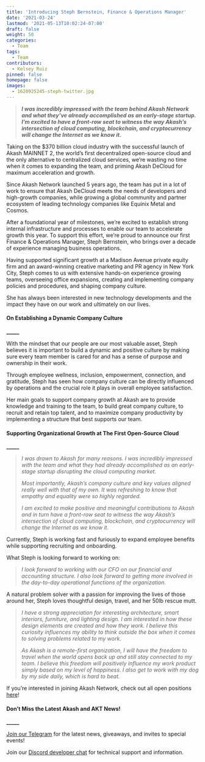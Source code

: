 ```yaml
---
title: 'Introducing Steph Bernstein, Finance & Operations Manager'
date: '2021-03-24'
lastmod: '2021-05-13T10:02:24-07:00'
draft: false
weight: 50
categories:
  - Team
tags:
  - Team
contributors:
  - Kelsey Ruiz
pinned: false
homepage: false
images:
  - 1620925245-steph-twitter.jpg
---
```

> _**I was incredibly impressed with the team behind Akash Network and what they’ve already accomplished as an early-stage startup. I’m excited to have a front-row seat to witness the way Akash’s intersection of cloud computing, blockchain, and cryptocurrency will change the Internet as we know it.**_

Taking on the $370 billion cloud industry with the successful launch of Akash MAINNET 2, the world’s first decentralized open-source cloud and the only alternative to centralized cloud services, we’re wasting no time when it comes to expanding the team, and priming Akash DeCloud for maximum acceleration and growth.   

Since Akash Network launched 5 years ago, the team has put in a lot of work to ensure that Akash DeCloud meets the needs of developers and high-growth companies, while growing a global community and partner ecosystem of leading technology companies like Equinix Metal and Cosmos.  

After a foundational year of milestones, we’re excited to establish strong internal infrastructure and processes to enable our team to accelerate growth this year. To support this effort, we’re proud to announce our first Finance & Operations Manager, Steph Bernstein, who brings over a decade of experience managing business operations.   

Having supported significant growth at a Madison Avenue private equity firm and an award-winning creative marketing and PR agency in New York City, Steph comes to us with extensive hands-on experience growing teams, overseeing office expansions, creating and implementing company policies and procedures, and shaping company culture.   

She has always been interested in new technology developments and the impact they have on our work and ultimately on our lives.    

#### **On Establishing a Dynamic Company Culture**  
**\_\_\_\_\_**

With the mindset that our people are our most valuable asset, Steph believes it is important to build a dynamic and positive culture by making sure every team member is cared for and has a sense of purpose and ownership in their work.   

Through employee wellness, inclusion, empowerment, connection, and gratitude, Steph has seen how company culture can be directly influenced by operations and the crucial role it plays in overall employee satisfaction.  

Her main goals to support company growth at Akash are to provide knowledge and training to the team, to build great company culture, to recruit and retain top talent, and to maximize company productivity by implementing a structure that best supports our team.   

#### **Supporting Organizational Growth at The First Open-Source Cloud**  
**\_\_\_\_\_**

> _I was drawn to Akash for many reasons. I was incredibly impressed with the team and what they had already accomplished as an early-stage startup disrupting the cloud computing market._  
>   
> _Most importantly, Akash’s company culture and key values aligned really well with that of my own. It was refreshing to know that empathy and equality were so highly regarded._   
>   
> _I am excited to make positive and meaningful contributions to Akash and in turn have a front-row seat to witness the way Akash’s intersection of cloud computing, blockchain, and cryptocurrency will change the Internet as we know it._

Currently, Steph is working fast and furiously to expand employee benefits while supporting recruiting and onboarding.   

What Steph is looking forward to working on:   

> _I look forward to working with our CFO on our financial and accounting structure. I also look forward to getting more involved in the day-to-day operational functions of the organization._

A natural problem solver with a passion for improving the lives of those around her, Steph loves thoughtful design, travel, and her 50lb rescue mutt.   

> _I have a strong appreciation for interesting architecture, smart interiors, furniture, and lighting design. I am interested in how these design elements are created and how they work. I believe this curiosity influences my ability to think outside the box when it comes to solving problems related to my work._   
>   
> _As Akash is a remote-first organization, I will have the freedom to travel when the world opens back up and still stay connected to my team. I believe this freedom will positively influence my work product simply based on my level of happiness. I also get to work with my dog by my side daily, which is hard to beat._

  
If you’re interested in joining Akash Network, check out all open positions [here](https://jobs.lever.co/AkashNetwork)!

#### **Don’t Miss the Latest Akash and AKT News!**  
**\_\_\_\_\_**

[Join our Telegram](https://t.me/AkashNW) for the latest news, giveaways, and invites to special events!

Join our [Discord developer chat](https://discord.com/invite/DxftX67) for technical support and information.